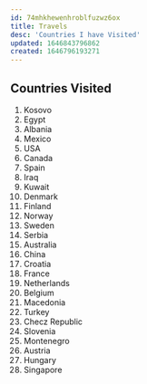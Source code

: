 ```yaml
---
id: 74mhkhewenhroblfuzwz6ox
title: Travels
desc: 'Countries I have Visited'
updated: 1646843796862
created: 1646796193271
---
```

## Countries Visited

1. Kosovo
2. Egypt
3. Albania
4. Mexico
5. USA
6. Canada
7. Spain
8. Iraq
9. Kuwait
10. Denmark
11. Finland
12. Norway
13. Sweden
14. Serbia
15. Australia
16. China
17. Croatia
18. France
19. Netherlands
20. Belgium
21. Macedonia
22. Turkey
23. Checz Republic
24. Slovenia
25. Montenegro
26. Austria
27. Hungary
28. Singapore
